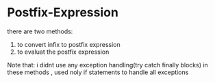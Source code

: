 # Postfix-Expression

there are two methods: 
1) to convert infix to postfix expression
2) to evaluat the postfix expression

Note that:
 i didnt use any exception handling(try catch finally blocks) in these methods , used noly if statements to handle all exceptions
